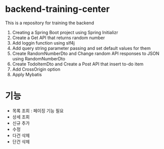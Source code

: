 # backend-training-center
This is a repository for training the backend

1. Creating a Spring Boot project using Spring Initializr
2. Create a Get API that returns random number
3. Add loggin function using slf4j
4. Add query string parameter passing and set default values for them
5. Create RandomNumberDto and Change random API responses to JSON using RandomNumberDto
6. Create TodoItemDto and Create a Post API that insert to-do item
7. Add CrossOrigin option
8. Apply Mybatis

# 기능
- 목록 조희 : 페이징 기능 필요
- 상세 조회
- 신규 추가
- 수정
- 다건 삭제
- 단건 삭제
